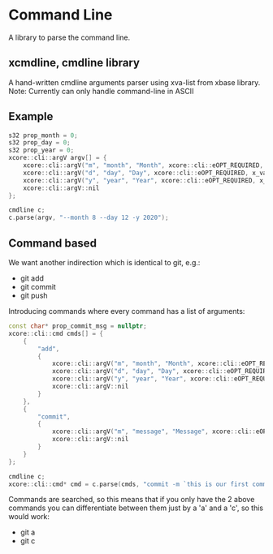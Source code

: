 # Command Line

A library to parse the command line.

## xcmdline, cmdline library

A hand-written cmdline arguments parser using xva-list from xbase library.
Note: Currently can only handle command-line in ASCII

## Example

```c++
s32 prop_month = 0;
s32 prop_day = 0;
s32 prop_year = 0;
xcore::cli::argV argv[] = {
    xcore::cli::argV("m", "month", "Month", xcore::cli::eOPT_REQUIRED, x_va_r(&prop_month)),
    xcore::cli::argV("d", "day", "Day", xcore::cli::eOPT_REQUIRED, x_va_r(&prop_day)),
    xcore::cli::argV("y", "year", "Year", xcore::cli::eOPT_REQUIRED, x_va_r(&prop_year)),
    xcore::cli::argV::nil
};

cmdline c;
c.parse(argv, "--month 8 --day 12 -y 2020");
```

## Command based

We want another indirection which is identical to git, e.g.:

* git add
* git commit
* git push

Introducing commands where every command has a list of arguments:

```c++
const char* prop_commit_msg = nullptr;
xcore::cli::cmd cmds[] = {
    {
        "add",
        {
            xcore::cli::argV("m", "month", "Month", xcore::cli::eOPT_REQUIRED, x_va_r(&prop_month)),
            xcore::cli::argV("d", "day", "Day", xcore::cli::eOPT_REQUIRED, x_va_r(&prop_day)),
            xcore::cli::argV("y", "year", "Year", xcore::cli::eOPT_REQUIRED, x_va_r(&prop_year)),
            xcore::cli::argV::nil
        }
    },
    {
        "commit",
        {
            xcore::cli::argV("m", "message", "Message", xcore::cli::eOPT_REQUIRED, x_va_r(&prop_commit_msg)),
            xcore::cli::argV::nil
        }
    }
};

cmdline c;
xcore::cli::cmd* cmd = c.parse(cmds, "commit -m `this is our first commit`");

```

Commands are searched, so this means that if you only have the 2 above commands you can differentiate between them
just by a 'a' and a 'c', so this would work:

* git a
* git c
